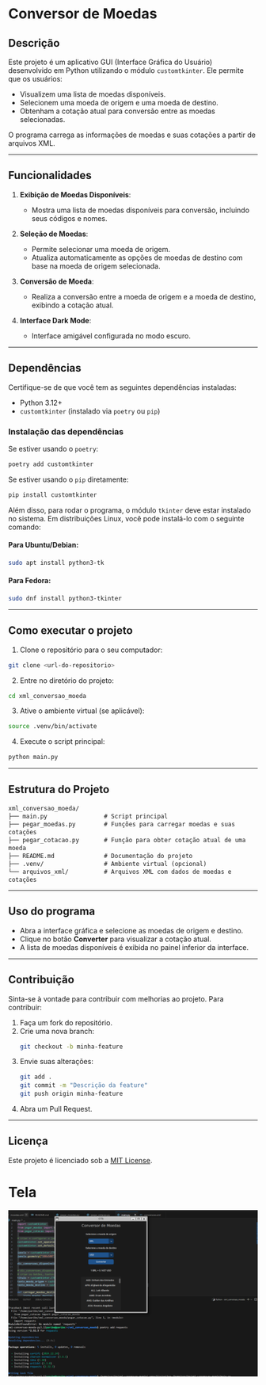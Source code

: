 # Conversor de Moedas

## Descrição

Este projeto é um aplicativo GUI (Interface Gráfica do Usuário) desenvolvido em Python utilizando o módulo `customtkinter`. Ele permite que os usuários:

- Visualizem uma lista de moedas disponíveis.
- Selecionem uma moeda de origem e uma moeda de destino.
- Obtenham a cotação atual para conversão entre as moedas selecionadas.

O programa carrega as informações de moedas e suas cotações a partir de arquivos XML.

---

## Funcionalidades

1. **Exibição de Moedas Disponíveis**:
   - Mostra uma lista de moedas disponíveis para conversão, incluindo seus códigos e nomes.

2. **Seleção de Moedas**:
   - Permite selecionar uma moeda de origem.
   - Atualiza automaticamente as opções de moedas de destino com base na moeda de origem selecionada.

3. **Conversão de Moeda**:
   - Realiza a conversão entre a moeda de origem e a moeda de destino, exibindo a cotação atual.

4. **Interface Dark Mode**:
   - Interface amigável configurada no modo escuro.

---

## Dependências

Certifique-se de que você tem as seguintes dependências instaladas:

- Python 3.12+
- `customtkinter` (instalado via `poetry` ou `pip`)

### Instalação das dependências

Se estiver usando o `poetry`:
```bash
poetry add customtkinter
```

Se estiver usando o `pip` diretamente:
```bash
pip install customtkinter
```

Além disso, para rodar o programa, o módulo `tkinter` deve estar instalado no sistema. Em distribuições Linux, você pode instalá-lo com o seguinte comando:

#### Para Ubuntu/Debian:
```bash
sudo apt install python3-tk
```

#### Para Fedora:
```bash
sudo dnf install python3-tkinter
```

---

## Como executar o projeto

1. Clone o repositório para o seu computador:
```bash
git clone <url-do-repositorio>
```

2. Entre no diretório do projeto:
```bash
cd xml_conversao_moeda
```

3. Ative o ambiente virtual (se aplicável):
```bash
source .venv/bin/activate
```

4. Execute o script principal:
```bash
python main.py
```

---

## Estrutura do Projeto

```
xml_conversao_moeda/
├── main.py                # Script principal
├── pegar_moedas.py        # Funções para carregar moedas e suas cotações
├── pegar_cotacao.py       # Função para obter cotação atual de uma moeda
├── README.md              # Documentação do projeto
├── .venv/                 # Ambiente virtual (opcional)
└── arquivos_xml/          # Arquivos XML com dados de moedas e cotações
```

---

## Uso do programa

- Abra a interface gráfica e selecione as moedas de origem e destino.
- Clique no botão **Converter** para visualizar a cotação atual.
- A lista de moedas disponíveis é exibida no painel inferior da interface.

---

## Contribuição

Sinta-se à vontade para contribuir com melhorias ao projeto. Para contribuir:

1. Faça um fork do repositório.
2. Crie uma nova branch:
   ```bash
   git checkout -b minha-feature
   ```
3. Envie suas alterações:
   ```bash
   git add .
   git commit -m "Descrição da feature"
   git push origin minha-feature
   ```
4. Abra um Pull Request.

---

## Licença

Este projeto é licenciado sob a [MIT License](https://opensource.org/licenses/MIT).


# Tela 

![alt text](image.png)


